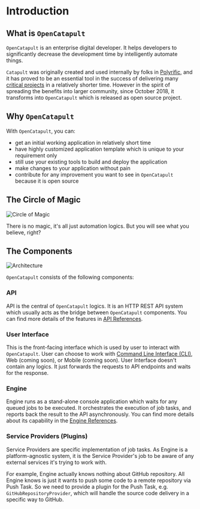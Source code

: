 # Introduction

## What is `OpenCatapult`

`OpenCatapult` is an enterprise digital developer. It helps developers to significantly decrease the development time by intelligently automate things.

`Catapult` was originally created and used internally by folks in [Polyrific](https://polyrific.com), and it has proved to be an essential tool in the success of delivering many [critical projects](https://polyrific.com/past-projects) in a relatively shorter time. However in the spirit of spreading the benefits into larger community, since October 2018, it transforms into `OpenCatapult` which is released as open source project.

## Why `OpenCatapult`

With `OpenCatapult`, you can:

* get an initial working application in relatively short time
* have highly customized application template which is unique to your requirement only
* still use your existing tools to build and deploy the application
* make changes to your application without pain
* contribute for any improvement you want to see in `OpenCatapult` because it is open source

## The Circle of Magic

![Circle of Magic](img/circle.jpeg)

There is no magic, it's all just automation logics. But you will see what you believe, right?

## The Components

![Architecture](img/general-arch.jpeg)

`OpenCatapult` consists of the following components:

### API

API is the central of `OpenCatapult` logics. It is an HTTP REST API system which usually acts as the bridge between `OpenCatapult` components. You can find more details of the features in [API References](api/api.md).

### User Interface

This is the front-facing interface which is used by user to interact with `OpenCatapult`. User can choose to work with [Command Line Interface \(CLI\)](cli/cli.md), Web \(coming soon\), or Mobile \(coming soon\). User Interface doesn't contain any logics. It just forwards the requests to API endpoints and waits for the response.

### Engine

Engine runs as a stand-alone console application which waits for any queued jobs to be executed. It orchestrates the execution of job tasks, and reports back the result to the API asynchronously. You can find more details about its capability in the [Engine References](engine/engine.md).

### Service Providers \(Plugins\)

Service Providers are specific implementation of job tasks. As Engine is a platform-agnostic system, it is the Service Provider's job to be aware of any external services it's trying to work with.

For example, Engine actually knows nothing about GitHub repository. All Engine knows is just it wants to push some code to a remote repository via Push Task. So we need to provide a plugin for the Push Task, e.g. `GitHubRepositoryProvider`, which will handle the source code delivery in a specific way to GitHub.

